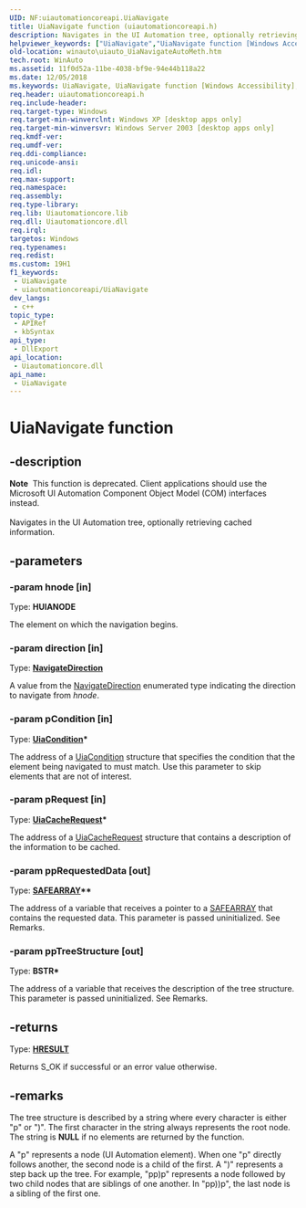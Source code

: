 ```yaml
---
UID: NF:uiautomationcoreapi.UiaNavigate
title: UiaNavigate function (uiautomationcoreapi.h)
description: Navigates in the UI Automation tree, optionally retrieving cached information.
helpviewer_keywords: ["UiaNavigate","UiaNavigate function [Windows Accessibility]","uiauto.uiauto_UiaNavigateAutoMeth","uiauto_UiaNavigateAutoMeth","uiautomationcoreapi/UiaNavigate","winauto.uiauto_UiaNavigateAutoMeth"]
old-location: winauto\uiauto_UiaNavigateAutoMeth.htm
tech.root: WinAuto
ms.assetid: 11f0d52a-11be-4038-bf9e-94e44b118a22
ms.date: 12/05/2018
ms.keywords: UiaNavigate, UiaNavigate function [Windows Accessibility], uiauto.uiauto_UiaNavigateAutoMeth, uiauto_UiaNavigateAutoMeth, uiautomationcoreapi/UiaNavigate, winauto.uiauto_UiaNavigateAutoMeth
req.header: uiautomationcoreapi.h
req.include-header: 
req.target-type: Windows
req.target-min-winverclnt: Windows XP [desktop apps only]
req.target-min-winversvr: Windows Server 2003 [desktop apps only]
req.kmdf-ver: 
req.umdf-ver: 
req.ddi-compliance: 
req.unicode-ansi: 
req.idl: 
req.max-support: 
req.namespace: 
req.assembly: 
req.type-library: 
req.lib: Uiautomationcore.lib
req.dll: Uiautomationcore.dll
req.irql: 
targetos: Windows
req.typenames: 
req.redist: 
ms.custom: 19H1
f1_keywords:
 - UiaNavigate
 - uiautomationcoreapi/UiaNavigate
dev_langs:
 - c++
topic_type:
 - APIRef
 - kbSyntax
api_type:
 - DllExport
api_location:
 - Uiautomationcore.dll
api_name:
 - UiaNavigate
---
```


# UiaNavigate function


## -description

<div class="alert"><b>Note</b>  This function is deprecated. Client applications should use the Microsoft UI Automation Component Object Model (COM) interfaces instead.</div><div> </div>Navigates in the UI Automation tree, optionally retrieving cached information.

## -parameters

### -param hnode [in]

Type: <b>HUIANODE</b>

The element on which the navigation begins.

### -param direction [in]

Type: <b><a href="https://docs.microsoft.com/windows/desktop/api/uiautomationcore/ne-uiautomationcore-navigatedirection">NavigateDirection</a></b>

A value from the <a href="https://docs.microsoft.com/windows/desktop/api/uiautomationcore/ne-uiautomationcore-navigatedirection">NavigateDirection</a> enumerated type indicating the direction to navigate from <i>hnode</i>.

### -param pCondition [in]

Type: <b><a href="https://docs.microsoft.com/windows/desktop/api/uiautomationcoreapi/ns-uiautomationcoreapi-uiacondition">UiaCondition</a>*</b>

The address of a <a href="https://docs.microsoft.com/windows/desktop/api/uiautomationcoreapi/ns-uiautomationcoreapi-uiacondition">UiaCondition</a> structure that specifies the condition that the element being navigated to must match. Use this parameter to skip elements that are not of interest.

### -param pRequest [in]

Type: <b><a href="https://docs.microsoft.com/windows/desktop/api/uiautomationcoreapi/ns-uiautomationcoreapi-uiacacherequest">UiaCacheRequest</a>*</b>

The address of a <a href="https://docs.microsoft.com/windows/desktop/api/uiautomationcoreapi/ns-uiautomationcoreapi-uiacacherequest">UiaCacheRequest</a> structure that contains a description of the information to be cached.

### -param ppRequestedData [out]

Type: <b><a href="/windows/win32/api/oaidl/ns-oaidl-safearray">SAFEARRAY</a>**</b>

The address of a variable that receives a pointer to a <a href="/windows/win32/api/oaidl/ns-oaidl-safearray">SAFEARRAY</a> that contains the requested data. This parameter is passed uninitialized. See Remarks.

### -param ppTreeStructure [out]

Type: <b>BSTR*</b>

The address of a variable that receives the description of the tree structure. 
				This parameter is passed uninitialized. See Remarks.

## -returns

Type: <b><a href="https://docs.microsoft.com/windows/desktop/WinProg/windows-data-types">HRESULT</a></b>

Returns S_OK if successful or an error value otherwise.

## -remarks

The tree structure is described by a string where every character is either "p" or ")". 
			The first character in the string always represents the root node. 
The string is <b>NULL</b> if no elements are returned by the function.
			

A "p" represents a node 
			(UI Automation element). When one "p" directly follows another, the second node is a child of the first.
			A ")" represents a step back up the tree. For example, "pp)p" represents a node followed
			by two child nodes that are siblings of one another. In "pp))p", the last node is a sibling of the first one.


